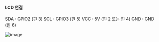 #### LCD 연결
SDA : GPIO2 (핀 3)
SCL : GPIO3 (핀 5)
VCC : 5V (핀 2 또는 핀 4)
GND : GND (핀 6)

![image](https://github.com/KDIGOM29/SystemProgramming/assets/118330238/ecd2ee31-0089-48bf-8d1e-7d4b821ac678)
